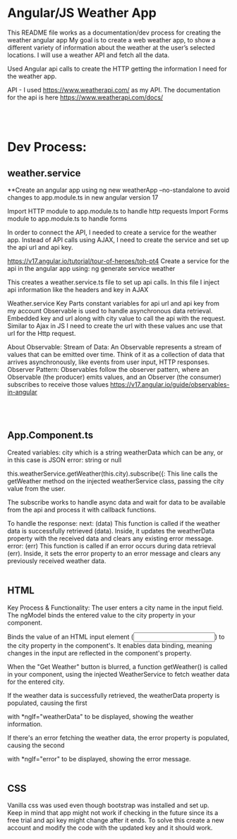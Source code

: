 <h1>Angular/JS Weather App</h1>
This README file works as a documentation/dev process for creating the weather angular app
My goal is to create a web weather app, to show a different variety of information about the weather at the user’s selected locations. I will use a weather API and fetch all the data.

Used Angular api calls to create the HTTP getting the information I need for the weather app.

API - I used https://www.weatherapi.com/ as my API. 
The documentation for the api is  here https://www.weatherapi.com/docs/


<br>
<br>


<h1>Dev Process:</h1>
<h2>weather.service</h2>
**Create an angular app using ng new weatherApp –no-standalone to avoid changes to app.module.ts in new angular version 17

Import HTTP module to app.module.ts to handle http requests
Import Forms module to app.module.ts to handle forms

In order to connect the API, I needed to create a service for the weather app.
Instead of API calls using AJAX, I need to create the service and set up the api url and api key.

https://v17.angular.io/tutorial/tour-of-heroes/toh-pt4
Create a service for the api in the angular app using:
ng generate service weather

This creates a weather.service.ts file to set up api calls.
In this file I inject api information like the headers and key in AJAX

Weather.service Key Parts
constant variables for api url and api key from my account
Observable is used to handle asynchronous data retrieval. 
Embedded key and url along with city value to call the api with the request. Similar to Ajax in JS I need to create the url with these values anc use that url for the Http request.

About Observable:
Stream of Data: An Observable represents a stream of values that can be emitted over time. Think of it as a collection of data that arrives asynchronously, like events from user input, HTTP responses.
Observer Pattern: Observables follow the observer pattern, where an Observable (the producer) emits values, and an Observer (the consumer) subscribes to receive those values
https://v17.angular.io/guide/observables-in-angular

<br>
<br>


<h2>App.Component.ts</h2> 
Created variables:
city which is a string
weatherData which can be any, or in this case is JSON 
error: string or null

this.weatherService.getWeather(this.city).subscribe({: This line calls the getWeather method on the injected weatherService class, passing the city value from the user. 

The subscribe works to handle async data and wait for data to be available from the api and process it with callback functions.

To handle the response:
next: (data) This function is called if the weather data is successfully retrieved (data). Inside, it updates the weatherData property with the received data and clears any existing error message.
error: (err) This function is called if an error occurs during data retrieval (err). Inside, it sets the error property to an error message and clears any previously received weather data.
<br>
<br>

<h2>HTML</h2> 
Key Process & Functionality: 
The user enters a city name in the input field.
The ngModel binds the entered value to the city property in your component.

Binds the value of an HTML input element (<input>) to the city property in the component's. It enables data binding, meaning changes in the input are reflected in the component's property.

When the "Get Weather" button is blurred, a function getWeather() is called in your component, using the injected WeatherService to fetch weather data for the entered city.

If the weather data is successfully retrieved, the weatherData property is populated, causing the first <div> with *ngIf="weatherData" to be displayed, showing the weather information.

If there's an error fetching the weather data, the error property is populated, causing the second <div> with *ngIf="error" to be displayed, showing the error message.
<br>
<br>
<h2>CSS</h2>
Vanilla css was used even though bootstrap was installed and set up. 
<br>
Keep in mind that app might not work if checking in the future since its a free trial and api key might change after it ends. To solve this create a new account and modify the code with the updated key and it should work.


